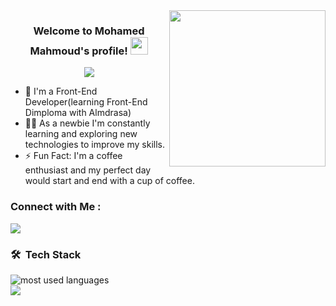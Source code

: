 
<img width="250" align="right" src="https://c.tenor.com/_DOBjnGspYAAAAAM/code-coding.gif">

<h3 align="center">
  Welcome to Mohamed Mahmoud's profile!
  <img src="https://media.giphy.com/media/hvRJCLFzcasrR4ia7z/giphy.gif" width="28">
</h3>

<!-- Typing SVG by DenverCoder1 - https://github.com/DenverCoder1/readme-typing-svg -->
<p align="center">
  <a href="https://github.com/DenverCoder1/readme-typing-svg"><img src="https://readme-typing-svg.herokuapp.com/?lines=Front-End%20web%20developer;Always%20learning%20new%20things&font=Fira%20Code&center=true&width=440&height=45&color=f75c7e&vCenter=true&size=22"></a>
</p> 

- 🏢 I'm a Front-End Developer(learning Front-End Dimploma with Almdrasa)
- 👨‍💻 As a newbie I'm constantly learning and exploring new technologies to improve my skills.
- ⚡ Fun Fact: I'm a coffee enthusiast and my perfect day would start and end with a cup of coffee.


### Connect with Me :

<a href="https://www.linkedin.com/in/mohamed-mahmoud-817074b9/" target="_blank"><img src="https://img.shields.io/badge/-Mohamed%20Mahmoud-0077B5?style=for-the-badge&logo=Linkedin&logoColor=white"/></a>
### 🛠 &nbsp;Tech Stack




<img align="left" src="https://github-readme-stats.vercel.app/api/top-langs?username=mqurain&show_icons=true&locale=en&layout=compact&theme=radical" alt="most used languages" />
<br>
<a href="https://komarev.com/ghpvc/?username=mqurain&style=for-the-badge">
    <img src="https://komarev.com/ghpvc/?username=mqurain&style=for-the-badge">
</a>
